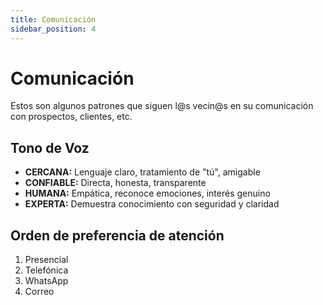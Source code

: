 ```yaml
---
title: Comunicación
sidebar_position: 4
---
```


# Comunicación

Estos son algunos patrones que siguen l@s vecin@s en su comunicación con prospectos, clientes, etc.

## Tono de Voz

- **CERCANA:** Lenguaje claro, tratamiento de "tú", amigable
- **CONFIABLE:** Directa, honesta, transparente
- **HUMANA:** Empática, reconoce emociones, interés genuino
- **EXPERTA:** Demuestra conocimiento con seguridad y claridad

## Orden de preferencia de atención

1. Presencial
2. Telefónica
3. WhatsApp
4. Correo